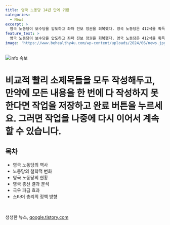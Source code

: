 ```yaml
---
title: 영국 노동당 14년 만에 귀환
categories:
  - News
excerpt: >
  영국 노동당이 보수당을 압도하고 좌파 진보 정권을 회복했다. 영국 노동당은 412석을 획득하여 전체 의회의 3분의 2 이상을 차지했다. 이번 총선으로 인해 보수당은 역대 최악의 참패를 기록했으며, 극우 포퓰리즘 정당인 영국개혁당이 14.3%의 득표율을 기록함으로써 극우 성향이 유럽 전역에 걸쳐 퍼지고 있다는 신호를 보내고 있다. 스타머 노동당 대표는 약자를 보듬고 평화를 지키는 사회민주주의의 보루 역할을 하겠다는 기대 속에 첫 일정을 시작했다.
feature_text: >
  영국 노동당이 보수당을 압도하고 좌파 진보 정권을 회복했다. 영국 노동당은 412석을 획득하여 전체 의회의 3분의 2 이상을 차지했다. 이번 총선으로 인해 보수당은 역대 최악의 참패를 기록했으며, 극우 포퓰리즘 정당인 영국개혁당이 14.3%의 득표율을 기록함으로써 극우 성향이 유럽 전역에 걸쳐 퍼지고 있다는 신호를 보내고 있다. 스타머 노동당 대표는 약자를 보듬고 평화를 지키는 사회민주주의의 보루 역할을 하겠다는 기대 속에 첫 일정을 시작했다.
image: 'https://www.behealthy4u.com/wp-content/uploads/2024/06/news.jpg'
---
```


<p><img src="https://www.behealthy4u.com/wp-content/uploads/2024/06/news.jpg" alt="info 속보" /></p>

<h1>비교적 빨리 소제목들을 모두 작성해두고, 만약에 모든 내용을 한 번에 다 작성하지 못한다면 작업을 저장하고 완료 버튼을 누르세요. 그러면 작업을 나중에 다시 이어서 계속할 수 있습니다.</h1>

<h2 data-ke-size="size26">목차</h2>

<ul>
    <li>영국 노동당의 역사</li>
    <li>노동당의 철학적 변화</li>
    <li>영국 노동당의 현황</li>
    <li>영국 총선 결과 분석</li>
    <li>극우 파급 효과</li>
    <li>스타머 총리의 정책 방향</li>
</ul>

<p data-ke-size="size16">&nbsp;</p>
생생한 뉴스, <a href="https://qoogle.tistory.com" rel="dofollow">qoogle.tistory.com</a>


